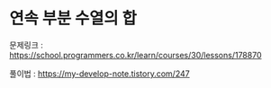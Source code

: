 # 연속 부분 수열의 합

문제링크 : https://school.programmers.co.kr/learn/courses/30/lessons/178870

풀이법 : https://my-develop-note.tistory.com/247